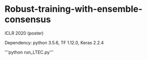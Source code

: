 # Robust-training-with-ensemble-consensus
ICLR 2020 (poster)


Dependency: python 3.5.6, TF 1.12.0, Keras 2.2.4

'''python run_LTEC.py'''
